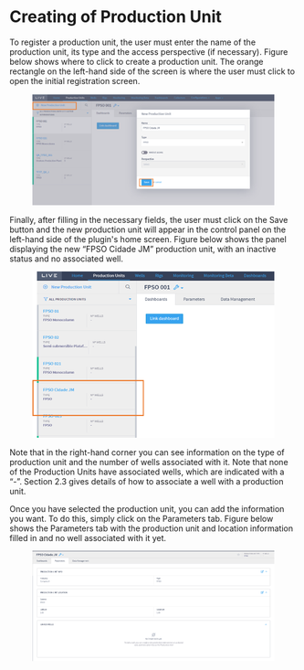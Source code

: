 # Creating of Production Unit

To register a production unit, the user must enter the name of the production unit, its type and the access perspective (if necessary). Figure below shows where to click to create a production unit. The orange rectangle on the left-hand side of the screen is where the user must click to open the initial registration screen.

<figure><img src="../../.gitbook/assets/create1.png" alt=""><figcaption></figcaption></figure>

Finally, after filling in the necessary fields, the user must click on the Save button and the new production unit will appear in the control panel on the left-hand side of the plugin's home screen. Figure below shows the panel displaying the new “FPSO Cidade JM” production unit, with an inactive status and no associated well.

<figure><img src="../../.gitbook/assets/create2.png" alt=""><figcaption></figcaption></figure>

Note that in the right-hand corner you can see information on the type of production unit and the number of wells associated with it. Note that none of the Production Units have associated wells, which are indicated with a “-”. Section 2.3 gives details of how to associate a well with a production unit.

Once you have selected the production unit, you can add the information you want. To do this, simply click on the Parameters tab. Figure below shows the Parameters tab with the production unit and location information filled in and no well associated with it yet.

<figure><img src="../../.gitbook/assets/create3.png" alt=""><figcaption></figcaption></figure>
